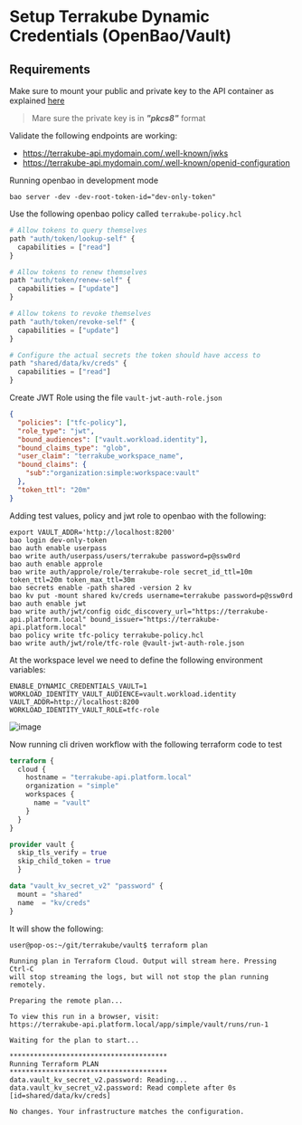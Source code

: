 # Setup Terrakube Dynamic Credentials (OpenBao/Vault)

## Requirements

Make sure to mount your public and private key to the API container as explained [here](https://docs.terrakube.io/user-guide/workspaces/dynamic-provider-credentials#generate-public-and-private-key)

> Mare sure the private key is in ***"pkcs8"*** format

Validate the following endpoints are working:

- https://terrakube-api.mydomain.com/.well-known/jwks
- https://terrakube-api.mydomain.com/.well-known/openid-configuration

Running openbao in development mode

```shell
bao server -dev -dev-root-token-id="dev-only-token" 
```

Use the following openbao policy called `terrakube-policy.hcl`

```terraform
# Allow tokens to query themselves
path "auth/token/lookup-self" {
  capabilities = ["read"]
}

# Allow tokens to renew themselves
path "auth/token/renew-self" {
  capabilities = ["update"]
}

# Allow tokens to revoke themselves
path "auth/token/revoke-self" {
  capabilities = ["update"]
}

# Configure the actual secrets the token should have access to
path "shared/data/kv/creds" {
  capabilities = ["read"]
}
```

Create JWT Role using the file `vault-jwt-auth-role.json`
```json
{
  "policies": ["tfc-policy"],
  "role_type": "jwt",
  "bound_audiences": ["vault.workload.identity"],
  "bound_claims_type": "glob",
  "user_claim": "terrakube_workspace_name",
  "bound_claims": {
    "sub":"organization:simple:workspace:vault"
  },
  "token_ttl": "20m"
}
```

Adding test values, policy and jwt role to openbao with the following:
```shell
export VAULT_ADDR='http://localhost:8200'
bao login dev-only-token
bao auth enable userpass
bao write auth/userpass/users/terrakube password=p@ssw0rd
bao auth enable approle
bao write auth/approle/role/terrakube-role secret_id_ttl=10m token_ttl=20m token_max_ttl=30m
bao secrets enable -path shared -version 2 kv
bao kv put -mount shared kv/creds username=terrakube password=p@ssw0rd
bao auth enable jwt
bao write auth/jwt/config oidc_discovery_url="https://terrakube-api.platform.local" bound_issuer="https://terrakube-api.platform.local" 
bao policy write tfc-policy terrakube-policy.hcl
bao write auth/jwt/role/tfc-role @vault-jwt-auth-role.json
```

At the workspace level we need to define the following environment variables:

```shell
ENABLE_DYNAMIC_CREDENTIALS_VAULT=1
WORKLOAD_IDENTITY_VAULT_AUDIENCE=vault.workload.identity
VAULT_ADDR=http://localhost:8200
WORKLOAD_IDENTITY_VAULT_ROLE=tfc-role
```

![image](https://github.com/user-attachments/assets/ac15200f-5728-4a81-8aa6-69de5ad7bbb0)

Now running cli driven workflow with the following terraform code to test

```terraform
terraform {
  cloud {
    hostname = "terrakube-api.platform.local"
    organization = "simple"
    workspaces {
      name = "vault"
    }
  }
}

provider vault {
  skip_tls_verify = true
  skip_child_token = true
  }

data "vault_kv_secret_v2" "password" {
  mount = "shared"
  name  = "kv/creds"
}
```

It will show the following:

```shell
user@pop-os:~/git/terrakube/vault$ terraform plan

Running plan in Terraform Cloud. Output will stream here. Pressing Ctrl-C
will stop streaming the logs, but will not stop the plan running remotely.

Preparing the remote plan...

To view this run in a browser, visit:
https://terrakube-api.platform.local/app/simple/vault/runs/run-1

Waiting for the plan to start...

***************************************
Running Terraform PLAN
***************************************
data.vault_kv_secret_v2.password: Reading...
data.vault_kv_secret_v2.password: Read complete after 0s [id=shared/data/kv/creds]

No changes. Your infrastructure matches the configuration.
```
